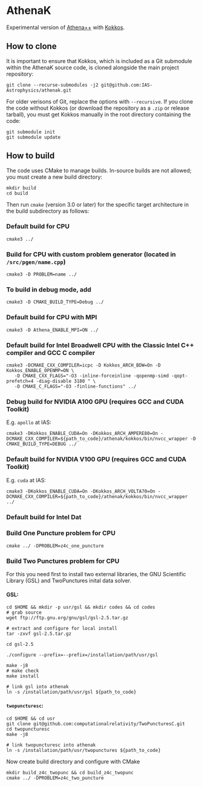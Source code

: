 # AthenaK

Experimental version of [Athena++](https://github.com/PrincetonUniversity/athena) with [Kokkos](https://github.com/kokkos/kokkos).

## How to clone

It is important to ensure that Kokkos, which is included as a Git submodule within the AthenaK source code, is cloned alongside the main project repository:
```shell
git clone --recurse-submodules -j2 git@github.com:IAS-Astrophysics/athenak.git
```
For older verisons of Git, replace the options with `--recursive`. If you clone the code without Kokkos (or download the repository as a `.zip` or release tarball), you must get Kokkos manually in the root directory containing the code:
```shell
git submodule init
git submodule update
```

## How to build

The code uses CMake to manage builds.  In-source builds are not allowed; you must create a new build directory:
```shell
mkdir build
cd build
```

Then run `cmake` (version 3.0 or later) for the specific target architecture in the build subdirectory as follows:

### Default build for CPU
```shell
cmake3 ../
```

### Build for CPU with custom problem generator (located in `/src/pgen/name.cpp`)
```shell
cmake3 -D PROBLEM=name ../
```

### To build in debug mode, add
```shell
cmake3 -D CMAKE_BUILD_TYPE=Debug ../
```

### Default build for CPU with MPI
```shell
cmake3 -D Athena_ENABLE_MPI=ON ../
```

### Default build for Intel Broadwell CPU with the Classic Intel C++ compiler and GCC C compiler 
```shell
cmake3 -DCMAKE_CXX_COMPILER=icpc -D Kokkos_ARCH_BDW=On -D Kokkos_ENABLE_OPENMP=ON \
   -D CMAKE_CXX_FLAGS="-O3 -inline-forceinline -qopenmp-simd -qopt-prefetch=4 -diag-disable 3180 " \
   -D CMAKE_C_FLAGS="-O3 -finline-functions" ../
```

### Debug build for NVIDIA A100 GPU (requires GCC and CUDA Toolkit)
E.g. `apollo` at IAS:
```shell
cmake3 -DKokkos_ENABLE_CUDA=On -DKokkos_ARCH_AMPERE80=On -DCMAKE_CXX_COMPILER=${path_to_code}/athenak/kokkos/bin/nvcc_wrapper -D CMAKE_BUILD_TYPE=DEBUG ../
```

### Default build for NVIDIA V100 GPU (requires GCC and CUDA Toolkit)
E.g. `cuda` at IAS:
```shell
cmake3 -DKokkos_ENABLE_CUDA=On -DKokkos_ARCH_VOLTA70=On -DCMAKE_CXX_COMPILER=${path_to_code}/athenak/kokkos/bin/nvcc_wrapper ../
```

### Default build for Intel Dat

### Build One Puncture problem for CPU

```shell
cmake ../ -DPROBLEM=z4c_one_puncture 
```

### Build Two Punctures problem for CPU
For this you need first to install two external libraries, the GNU Scientific Library (GSL) and TwoPunctures inital data solver. 

#### GSL:
```shell
cd $HOME && mkdir -p usr/gsl && mkdir codes && cd codes
# grab source
wget ftp://ftp.gnu.org/gnu/gsl/gsl-2.5.tar.gz

# extract and configure for local install
tar -zxvf gsl-2.5.tar.gz

cd gsl-2.5

./configure --prefix=--prefix=/installation/path/usr/gsl

make -j8
# make check
make install

# link gsl into athenak
ln -s /installation/path/usr/gsl ${path_to_code}
```
#### `twopuncturesc`:
```shell
cd $HOME && cd usr
git clone git@github.com:computationalrelativity/TwoPuncturesC.git
cd twopuncturesc
make -j8

# link twopuncturesc into athenak
ln -s /installation/path/usr/twopunctures ${path_to_code}
```
Now create build directory and configure with CMake

```
mkdir build_z4c_twopunc && cd build_z4c_twopunc
cmake ../ -DPROBLEM=z4c_two_puncture
```
